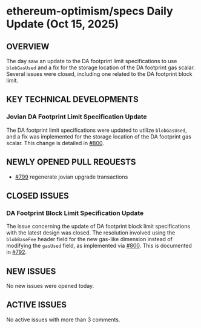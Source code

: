 # ethereum-optimism/specs Daily Update (Oct 15, 2025)
## OVERVIEW 
The day saw an update to the DA footprint limit specifications to use `blobGasUsed` and a fix for the storage location of the DA footprint gas scalar. Several issues were closed, including one related to the DA footprint block limit.

## KEY TECHNICAL DEVELOPMENTS

### Jovian DA Footprint Limit Specification Update
The DA footprint limit specifications were updated to utilize `blobGasUsed`, and a fix was implemented for the storage location of the DA footprint gas scalar. This change is detailed in [#800](https://github.com/ethereum-optimism/specs/pull/800).

## NEWLY OPENED PULL REQUESTS
- [#799](https://github.com/ethereum-optimism/specs/pull/799) regenerate jovian upgrade transactions

## CLOSED ISSUES

### DA Footprint Block Limit Specification Update
The issue concerning the update of DA footprint block limit specifications with the latest design was closed. The resolution involved using the `blobBaseFee` header field for the new gas-like dimension instead of modifying the `gasUsed` field, as implemented via [#800](https://github.com/ethereum-optimism/specs/pull/800). This is documented in [#792](https://github.com/ethereum-optimism/specs/issues/792).

## NEW ISSUES
No new issues were opened today.

## ACTIVE ISSUES
No active issues with more than 3 comments.